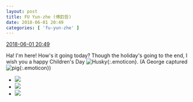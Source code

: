 ```yaml
---
layout: post
title: FU Yun-zhe (傅韵哲)
date: 2018-06-01 20:49
categories: [ 'fu-yun-zhe' ]
---
```


<div class="weibo-info">
  <a href="https://weibo.com/6505655408/GjnYrdKoE">2018-06-01 20:49</a>
</div>

Ha! I'm here! How's it going today? Though the holiday's going to the end, I wish you a happy Children's Day ![Husky](https://img.t.sinajs.cn/t4/appstyle/expression/ext/normal/22/2018new_erha_org.png){:.emoticon}. (A George captured ![pig](https://img.t.sinajs.cn/t4/appstyle/expression/ext/normal/1c/2018new_zhutou_org.png){:.emoticon})

<!-- more -->

<ul class="weibo-pic-list-1">
  <li class="weibo-pic">
    <a href="https://wx2.sinaimg.cn/mw690/0076h49Wgy1frvyqlf4r5j31hc1hcu0y.jpg"><img src="https://wx2.sinaimg.cn/thumb150/0076h49Wgy1frvyqlf4r5j31hc1hcu0y.jpg"/></a>
  </li>
  <li class="weibo-pic">
    <a href="https://wx1.sinaimg.cn/mw690/0076h49Wgy1frvyqp0avsj31hc1hc1kz.jpg"><img src="https://wx1.sinaimg.cn/thumb150/0076h49Wgy1frvyqp0avsj31hc1hc1kz.jpg"/></a>
  </li>
  <li class="weibo-pic">
    <a href="https://wx3.sinaimg.cn/mw690/0076h49Wgy1frvyqvc8a9j31hc1hc7wj.jpg"><img src="https://wx3.sinaimg.cn/thumb150/0076h49Wgy1frvyqvc8a9j31hc1hc7wj.jpg"/></a>
  </li>
</ul>
